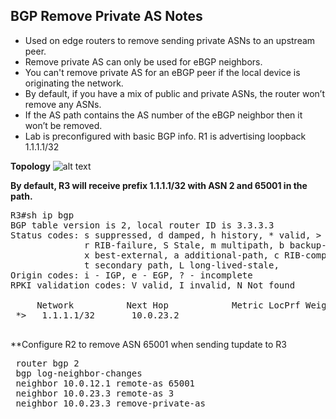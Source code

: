 ## BGP Remove Private AS Notes

- Used on edge routers to remove sending private ASNs to an upstream peer.
- Remove private AS can only be used for eBGP neighbors.
- You can't remove private AS for an eBGP peer if the local device is originating the network.
- By default, if you have a mix of public and private ASNs, the router won’t remove any ASNs.
- If the AS path contains the AS number of the eBGP neighbor then it won’t be removed.
- Lab is preconfigured with basic BGP info. R1 is advertising loopback 1.1.1.1/32

**Topology**
![alt text](https://github.com/jwrightazure/lab/blob/master/basic-bgp-remove-private-as/bgp-removeas-topo.PNG)

**By default, R3 will receive prefix 1.1.1.1/32 with ASN 2 and 65001 in the path.**
<pre lang="...">
R3#sh ip bgp
BGP table version is 2, local router ID is 3.3.3.3
Status codes: s suppressed, d damped, h history, * valid, > best, i - internal, 
              r RIB-failure, S Stale, m multipath, b backup-path, f RT-Filter, 
              x best-external, a additional-path, c RIB-compressed, 
              t secondary path, L long-lived-stale,
Origin codes: i - IGP, e - EGP, ? - incomplete
RPKI validation codes: V valid, I invalid, N Not found

     Network          Next Hop            Metric LocPrf Weight Path
 *>   1.1.1.1/32       10.0.23.2                              0 2 65001 i
 </pre>

**Configure R2 to remove ASN 65001 when sending tupdate to R3
<pre lang="...">
 router bgp 2
 bgp log-neighbor-changes
 neighbor 10.0.12.1 remote-as 65001
 neighbor 10.0.23.3 remote-as 3
 neighbor 10.0.23.3 remove-private-as
 </pre>

